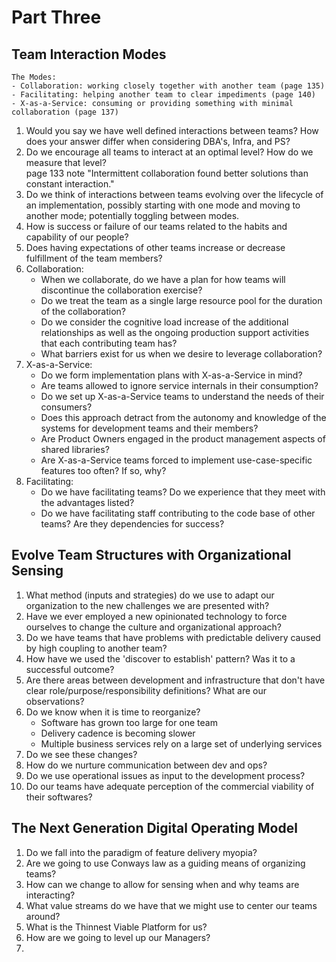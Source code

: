 # Part Three

## Team Interaction Modes
    The Modes:
    - Collaboration: working closely together with another team (page 135)
    - Facilitating: helping another team to clear impediments (page 140)
    - X-as-a-Service: consuming or providing something with minimal collaboration (page 137)
1. Would you say we have well defined interactions between teams?  How does your answer differ when considering DBA's, Infra, and PS?  
2. Do we encourage all teams to interact at an optimal level?  How do we measure that level?    
    page 133 note "Intermittent collaboration found better solutions than constant interaction."
3. Do we think of interactions between teams evolving over the lifecycle of an implementation, possibly starting with one mode and moving to another mode; potentially toggling between modes.
4. How is success or failure of our teams related to the habits and capability of our people?
5. Does having expectations of other teams increase or decrease fulfillment of the team members?
6. Collaboration:
    - When we collaborate, do we have a plan for how teams will discontinue the collaboration exercise?
    - Do we treat the team as a single large resource pool for the duration of the collaboration?
    - Do we consider the cognitive load increase of the additional relationships as well as the ongoing production support activities that each contributing team has?
    - What barriers exist for us when we desire to leverage collaboration?
7. X-as-a-Service:
    - Do we form implementation plans with X-as-a-Service in mind?
    - Are teams allowed to ignore service internals in their consumption?
    - Do we set up X-as-a-Service teams to understand the needs of their consumers?
    - Does this approach detract from the autonomy and knowledge of the systems for development teams and their members?
    - Are Product Owners engaged in the product management aspects of shared libraries?
    - Are X-as-a-Service teams forced to implement use-case-specific features too often?  If so, why?
8. Facilitating:
    - Do we have facilitating teams?  Do we experience that they meet with the advantages listed?
    - Do we have facilitating staff contributing to the code base of other teams?  Are they dependencies for success?
    

## Evolve Team Structures with Organizational Sensing
1. What method (inputs and strategies) do we use to adapt our organization to the new challenges we are presented with?
2. Have we ever employed a new opinionated technology to force ourselves to change the culture and organizational approach?
3. Do we have teams that have problems with predictable delivery caused by high coupling to another team?
4. How have we used the 'discover to establish' pattern?  Was it to a successful outcome?
5. Are there areas between development and infrastructure that don't have clear role/purpose/responsibility definitions?  What are our observations?
6. Do we know when it is time to reorganize?
    - Software has grown too large for one team
    - Delivery cadence is becoming slower
    - Multiple business services rely on a large set of underlying services
7. Do we see these changes?
8. How do we nurture communication between dev and ops?
9. Do we use operational issues as input to the development process?
10. Do our teams have adequate perception of the commercial viability of their softwares?

## The Next Generation Digital Operating Model
1. Do we fall into the paradigm of feature delivery myopia?
2. Are we going to use Conways law as a guiding means of organizing teams?
3. How can we change to allow for sensing when and why teams are interacting?
4. What value streams do we have that we might use to center our teams around?
5. What is the Thinnest Viable Platform for us?
6. How are we going to level up our Managers?
7. 
